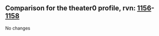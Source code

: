 ## Comparison for the theater0 profile, rvn: [1156](https://github.com/PRO100KatYT/FortniteProfileRevisions/tree/main/profiles/theater0/1156%20theater0.json)-[1158](https://github.com/PRO100KatYT/FortniteProfileRevisions/tree/main/profiles/theater0/1158%20theater0.json)

No changes
